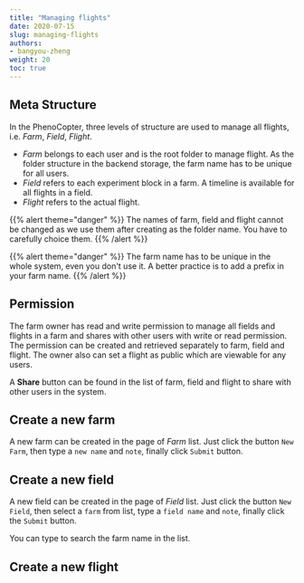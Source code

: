 ```yaml
---
title: "Managing flights"
date: 2020-07-15
slug: managing-flights
authors:
- bangyou-zheng
weight: 20
toc: true
---
```



## Meta Structure

In the PhenoCopter, three levels of structure are used to manage all flights, i.e. *Farm*, *Field*, *Flight*.

* *Farm* belongs to each user and is the root folder to manage flight.
As the folder structure in the backend storage, the farm name has to be unique for all users.
* *Field* refers to each experiment block in a farm. A timeline is available for all flights in a field.
* *Flight* refers to the actual flight.

{{% alert theme="danger" %}}
The names of farm, field and flight cannot be changed as we use them after creating as the folder name. You have to carefully choice them.
{{% /alert %}}


{{% alert theme="danger" %}}
The farm name has to be unique in the whole system, even you don't use it. A better practice is to add a prefix in your farm name.
{{% /alert %}}


## Permission

The farm owner has read and write permission to manage all fields and flights in a farm and shares with other users with write or read permission. The permission can be created and retrieved separately to farm, field and flight. The owner also can set a flight as public which are viewable for any users. 

A **Share** button can be found in the list of farm, field and flight to share with other users in the system.

## Create a new farm

A new farm can be created in the page of *Farm* list. Just click the 
button `New Farm`, then type a `new name` and `note`,
finally click `Submit` button.

## Create a new field
A new field can be created in the page of *Field* list. Just click the button `New Field`, then select a `farm` from list, 
type a `field name` and  `note`, finally click the `Submit` button. 

You can type to search the farm name in the list.

## Create a new flight


